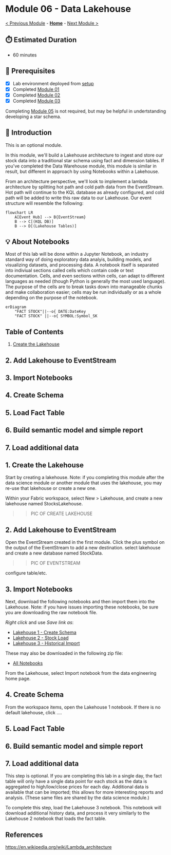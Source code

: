 # Module 06 - Data Lakehouse

[< Previous Module](../modules/module05.md) - **[Home](../README.md)** - [Next Module >](./module07.md)

## :stopwatch: Estimated Duration

* 60 minutes 

## :thinking: Prerequisites

- [x] Lab environment deployed from [setup](../modules/module00.md)
- [x] Completed [Module 01](../modules/module01.md)
- [x] Completed [Module 02](../modules/module02.md)
- [x] Completed [Module 03](../modules/module03.md)

Completing [Module 05](../modules/module05a.md) is not required, but may be helpful in undertstanding developing a star schema.

## :loudspeaker: Introduction

This is an optional module. 

In this module, we'll build a Lakehouse architecture to ingest and store our stock data into a traditional star schema using fact and dimension tables. If you've completed the Data Warehouse module, this module is similar in result, but different in approach by using Notebooks within a Lakehouse.

From an architecture perspective, we'll look to implement a lambda architecture by splitting hot path and cold path data from the EventStream. Hot path will continue to the KQL database as already configured, and cold path will be added to write this raw data to our Lakehouse. Our event structure will resemble the following:

```mermaid
flowchart LR
    A[Event Hub] --> B{EventStream}
    B --> C[(KQL DB)]
    B --> D[(Lakehouse Tables)]
```

## :bulb: About Notebooks

Most of this lab will be done within a Jupyter Notebook, an industry standard way of doing exploratory data analyis, building models, and visualizing datasets, and processing data. A notebook itself is separated into indiviual sections called cells which contain code or text documentation. Cells, and even sections within cells, can adapt to different languages as needed (though Python is generally the most used language). The purpose of the cells are to break tasks down into manageable chunks and make collaboration easier; cells may be run individually or as a whole depending on the purpose of the notebook. 



```mermaid
erDiagram
    "FACT STOCK"||--o{ DATE:DateKey
    "FACT STOCK" ||--o{ SYMBOL:Symbol_SK
```


## Table of Contents

1. [Create the Lakehouse](#1-create-the-lakehouse)
## 2. Add Lakehouse to EventStream
## 3. Import Notebooks
## 4. Create Schema
## 5. Load Fact Table
## 6. Build semantic model and simple report
## 7. Load additional data

## 1. Create the Lakehouse

Start by creating a lakehouse. Note: if you completing this module after the data science module or another module that uses the lakehouse, you may re-use that lakehouse or create a new one.

Within your Fabric workspace, select New > Lakehouse, and create a new lakehouse named StocksLakehouse. 

>> PIC OF CREATE LAKEHOUSE

## 2. Add Lakehouse to EventStream

Open the EventStream created in the first module. Click the plus symbol on the output of the EventStream to add a new destination. select lakehouse and create a new database named StockData.

>> PIC OF EVENTSTREAM

configure table/etc.

## 3. Import Notebooks

Next, download the following notebooks and then import them into the Lakehouse. Note: if you have issues importing these notebooks, be sure you are downloading the raw notebook file.

*Right click* and use *Save link as*:

* [Lakehouse 1 - Create Schema](<https://github.com/bhitney/fabricrealtimelab/raw/main/resources/module06/Lakehouse 1 - Create Schema.ipynb>)
* [Lakehouse 2 - Stock Load](<./fabricrealtimelab/raw/main/resources/module06/Lakehouse 2 - Stock Load.ipynb>)
* [Lakehouse 3 - Historical Import](<https://github.com/bhitney/fabricrealtimelab/raw/main/resources/module06/Lakehouse 3 - Historical Import.ipynb>)

These may also be downloaded in the following zip file:

* [All Notebooks](../resources/module06/module6notebooks.zip)

From the Lakehouse, select Import notebook from the data engineering home page.

## 4. Create Schema

From the workspace items, open the Lakehouse 1 notebook. If there is no default lakehouse, click ....




## 5. Load Fact Table



## 6. Build semantic model and simple report

## 7. Load additional data

This step is optional. If you are completing this lab in a single day, the fact table will only have a single data point for each stock as the data is aggregated to high/low/close prices for each day. Additional data is available that can be imported; this allows for more interesting reports and analysis. (These same files are shared by the data science module.)

To complete this step, load the Lakehouse 3 notebook. This notebook will download additional history data, and process it very similarly to the Lakehouse 2 notebook that loads the fact table. 




## References

https://en.wikipedia.org/wiki/Lambda_architecture